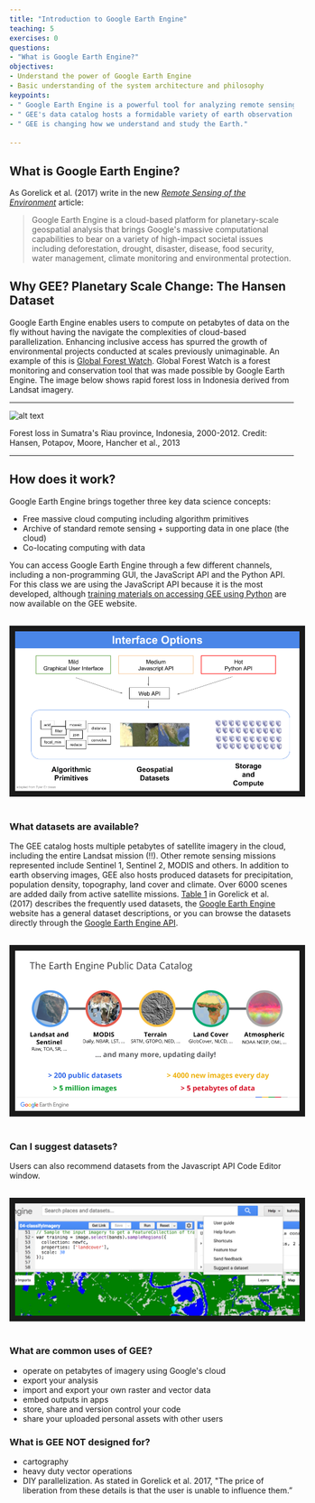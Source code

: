 ```yaml
---
title: "Introduction to Google Earth Engine"
teaching: 5
exercises: 0
questions:
- "What is Google Earth Engine?"
objectives:
- Understand the power of Google Earth Engine
- Basic understanding of the system architecture and philosophy
keypoints:
- " Google Earth Engine is a powerful tool for analyzing remote sensing imagery."
- " GEE's data catalog hosts a formidable variety of earth observation data."
- " GEE is changing how we understand and study the Earth."

---
```



## What is Google Earth Engine?

As Gorelick et al. (2017) write in the new *[Remote Sensing of the Environment](http://www.sciencedirect.com/science/article/pii/S0034425717302900)* article:

> Google Earth Engine is a cloud-based platform for planetary-scale
> geospatial analysis that brings Google's massive computational
> capabilities to bear on a variety of high-impact societal issues
> including deforestation, drought, disaster, disease, food security,
> water management, climate monitoring and environmental protection.


## Why GEE? Planetary Scale Change: The Hansen Dataset

Google Earth Engine enables users to compute on petabytes of data on the fly without having the navigate the complexities of cloud-based parallelization. Enhancing inclusive access has spurred the growth of environmental projects conducted at scales previously unimaginable. An example of this is [Global Forest Watch](http://www.globalforestwatch.org/). Global Forest Watch is a forest monitoring and conservation tool that was made possible by Google Earth Engine. The image below shows rapid forest loss in Indonesia derived from Landsat imagery.

***
![alt text](https://3c1703fe8d.site.internapcdn.net/newman/gfx/news/hires/2013/76fuygfd.gif)

Forest loss in Sumatra's Riau province, Indonesia, 2000-2012. Credit: Hansen, Potapov, Moore, Hancher et al., 2013
***


## How does it work?

Google Earth Engine brings together three key data science concepts:
 - Free massive cloud computing including algorithm primitives
 - Archive of standard remote sensing + supporting data in one place (the cloud)
 - Co-locating computing with data

You can access Google Earth Engine through a few different channels, including a non-programming GUI, the JavaScript API and the Python API. For this class we are using the JavaScript API because it is the most developed, although [training materials on accessing GEE using Python](https://developers.google.com/earth-engine/python_install) are now available on the GEE website.

<br>
<img src="../fig/01_GEEinterfaces.png" border = "10">
<br><br>

### What datasets are available?

The GEE catalog hosts multiple petabytes of satellite imagery in the cloud, including the entire Landsat mission (!!). Other remote sensing missions represented include Sentinel 1, Sentinel 2, MODIS and others. In addition to earth observing images, GEE also hosts produced datasets for precipitation, population density, topography, land cover and climate. Over 6000 scenes are added daily from active satellite missions. [Table 1](http://www.sciencedirect.com/science/article/pii/S0034425717302900) in Gorelick et al. (2017) describes the frequently used datasets, the [Google Earth Engine](https://earthengine.google.com/datasets/) website has a general dataset descriptions, or you can browse the datasets directly through the [Google Earth Engine API](https://explorer.earthengine.google.com/#index).

<br>
<img src="../fig/01_datasets.png" border = "10">
<br><br>

### Can I suggest datasets?

Users can also recommend datasets from the Javascript API Code Editor window.

<br>
<img src="../fig/01_datasetsuggest.png" border = "10">
<br><br>


### What are common uses of GEE?

- operate on petabytes of imagery using Google's cloud
- export your analysis
- import and export your own raster and vector data
- embed outputs in apps
- store, share and version control your code
- share your uploaded personal assets with other users

### What is GEE NOT designed for?

- cartography
- heavy duty vector operations
- DIY parallelization. As stated in Gorelick et al. 2017, "The price of liberation from these details is that the user is unable to influence them.”
